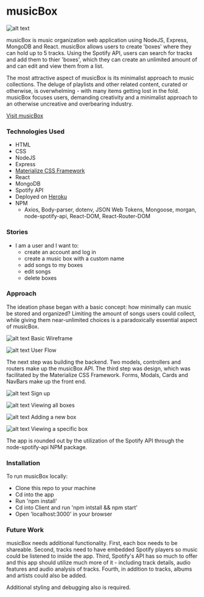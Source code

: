 # musicBox

![alt text](./images/login.png "Homepage Screenshot")

musicBox is music organization web application using NodeJS, Express, MongoDB and React. musicBox allows users to create 'boxes' where they can hold up to 5 tracks. Using the Spotify API, users can search for tracks and add them to thier 'boxes', which they can create an unlimited amount of and can edit and view them from a list. 

The most attractive aspect of musicBox is its minimalist approach to music collections. The deluge of playlists and other related content, curated or otherwise, is overwhelming - with many items getting lost in the fold. musicBox focuses users, demanding creativity and a minimalist approach to an otherwise uncreative and overbearing industry. 

[Visit musicBox](https://mighty-ravine-55140.herokuapp.com/ "musicBox")

### Technologies Used
* HTML
* CSS
* NodeJS
* Express
* [Materialize CSS Framework](http://materializecss.com/)
* React
* MongoDB
* Spotify API
* Deployed on [Heroku](https://www.heroku.com/)
* NPM
	* Axios, Body-parser, dotenv, JSON Web Tokens, Mongoose, morgan, node-spotify-api, React-DOM, React-Router-DOM

### Stories
* I am a user and I want to: 
	* create an account and log in
	* create a music box with a custom name
	* add songs to my boxes
	* edit songs
	* delete boxes

### Approach
The ideation phase began with a basic concept: how minimally can music be stored and organized? Limiting the amount of songs users could collect, while giving them near-unlimited choices is a paradoxically essential aspect of musicBox. 

![alt text](./images/3.jpg "Wireframe")
Basic Wireframe

![alt text](./images/5.jpg "User Flow")
User Flow

The next step was building the backend. Two models, controllers and routers make up the musicBox API. The third step was design, which was facilitated by the Materialize CSS Framework. Forms, Modals, Cards and NavBars make up the front end.

![alt text](./images/signup.png "Sign Up")
Sign up

![alt text](./images/allboxes.png "Boxes")
Viewing all boxes

![alt text](./images/NewBox.png "Create Box")
Adding a new box

![alt text](./images/boxdetail.png "View one box")
Viewing a specific box

The app is rounded out by the utilization of the Spotify API through the node-spotify-api NPM package. 

### Installation

To run musicBox locally:

* Clone this repo to your machine
* Cd into the app
* Run 'npm install'
* Cd into Client and run 'npm intstall && npm start'
* Open 'localhost:3000' in your browser

### Future Work

musicBox needs additional functionality. First, each box needs to be shareable. Second, tracks need to have embedded Spotify players so music could be listened to inside the app. Third, Spotify's API has so much to offer and this app should utilize much more of it - including track details, audio features and audio analysis of tracks. Fourth, in addition to tracks, albums and artists could also be added. 

Additional styling and debugging also is required. 




